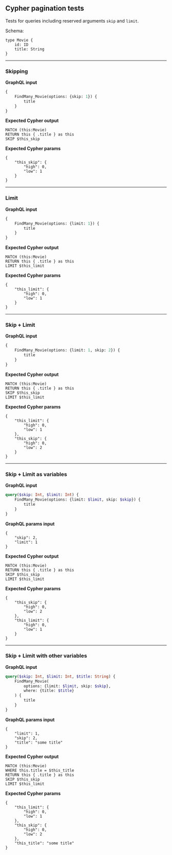 ## Cypher pagination tests

Tests for queries including reserved arguments `skip` and `limit`.

Schema:

```schema
type Movie {
    id: ID
    title: String
}
```

---

### Skipping

**GraphQL input**

```graphql
{
    FindMany_Movie(options: {skip: 1}) {
        title
    }
}
```

**Expected Cypher output**

```cypher
MATCH (this:Movie) 
RETURN this { .title } as this
SKIP $this_skip
```

**Expected Cypher params**

```cypher-params
{
    "this_skip": {
        "high": 0,
        "low": 1
    }
}
```

---

### Limit

**GraphQL input**

```graphql
{
    FindMany_Movie(options: {limit: 1}) {
        title
    }
}
```

**Expected Cypher output**

```cypher
MATCH (this:Movie) 
RETURN this { .title } as this
LIMIT $this_limit
```

**Expected Cypher params**

```cypher-params
{
    "this_limit": {
        "high": 0,
        "low": 1
    }
}
```

---

### Skip + Limit

**GraphQL input**

```graphql
{
    FindMany_Movie(options: {limit: 1, skip: 2}) {
        title
    }
}
```

**Expected Cypher output**

```cypher
MATCH (this:Movie) 
RETURN this { .title } as this
SKIP $this_skip
LIMIT $this_limit
```

**Expected Cypher params**

```cypher-params
{
    "this_limit": {
        "high": 0,
        "low": 1
    },
    "this_skip": {
        "high": 0,
        "low": 2
    }
}
```

---

### Skip + Limit as variables

**GraphQL input**

```graphql
query($skip: Int, $limit: Int) {
    FindMany_Movie(options: {limit: $limit, skip: $skip}) {
        title
    }
}
```

**GraphQL params input**

```graphql-params
{
    "skip": 2,
    "limit": 1
}
```

**Expected Cypher output**

```cypher
MATCH (this:Movie) 
RETURN this { .title } as this
SKIP $this_skip
LIMIT $this_limit
```

**Expected Cypher params**

```cypher-params
{
    "this_skip": {
        "high": 0,
        "low": 2
    },
    "this_limit": {
        "high": 0,
        "low": 1
    }
}
```

---

### Skip + Limit with other variables

**GraphQL input**

```graphql
query($skip: Int, $limit: Int, $title: String) {
    FindMany_Movie(
        options: {limit: $limit, skip: $skip},
        where: {title: $title}
    ) {
        title
    }
}
```

**GraphQL params input**

```graphql-params
{
    "limit": 1,
    "skip": 2,
    "title": "some title"
}
```

**Expected Cypher output**

```cypher
MATCH (this:Movie) 
WHERE this.title = $this_title
RETURN this { .title } as this
SKIP $this_skip
LIMIT $this_limit
```

**Expected Cypher params**

```cypher-params
{
    "this_limit": {
        "high": 0,
        "low": 1
    },
    "this_skip": {
        "high": 0,
        "low": 2
    },
    "this_title": "some title"
}
```
